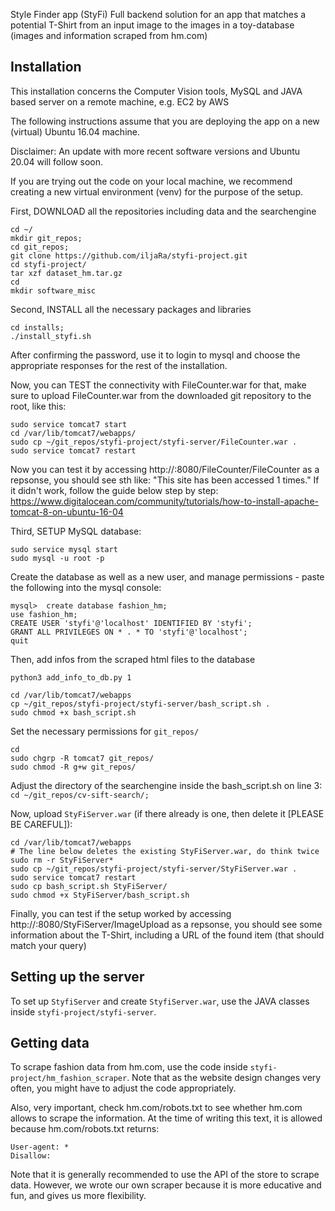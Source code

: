 Style Finder app (StyFi)
Full backend solution for an app that matches a potential T-Shirt from an input image to the images in a toy-database (images and information scraped from hm.com) 

## Installation
This installation concerns the Computer Vision tools, MySQL and JAVA based server on a remote machine, e.g. EC2 by AWS

The following instructions assume that you are deploying the app on a new (virtual) Ubuntu 16.04 machine.

Disclaimer: An update with more recent software versions and Ubuntu 20.04 will follow soon.

If you are trying out the code on your local machine, we recommend creating a new virtual environment (venv) for the purpose of the setup.

First, DOWNLOAD all the repositories including data and the searchengine
```
cd ~/
mkdir git_repos;
cd git_repos;
git clone https://github.com/iljaRa/styfi-project.git
cd styfi-project/
tar xzf dataset_hm.tar.gz 
cd 
mkdir software_misc
```

Second, INSTALL all the necessary packages and libraries
```
cd installs;
./install_styfi.sh
```
After confirming the password, use it to login to mysql and choose the appropriate responses for the rest of the installation.

Now, you can TEST the connectivity with FileCounter.war
for that, make sure to upload FileCounter.war from the downloaded git repository to the root, like this:
```
sudo service tomcat7 start
cd /var/lib/tomcat7/webapps/
sudo cp ~/git_repos/styfi-project/styfi-server/FileCounter.war .
sudo service tomcat7 restart
```

Now you can test it by accessing http://<HOST-IP-ADDRESS>:8080/FileCounter/FileCounter
as a repsonse, you should see sth like: "This site has been accessed 1 times."
If it didn't work, follow the guide below step by step: 
https://www.digitalocean.com/community/tutorials/how-to-install-apache-tomcat-8-on-ubuntu-16-04


Third, SETUP MySQL database:
```
sudo service mysql start
sudo mysql -u root -p
```

Create the database as well as a new user, and manage permissions - paste the following into the mysql console:
```
mysql>  create database fashion_hm;
use fashion_hm;
CREATE USER 'styfi'@'localhost' IDENTIFIED BY 'styfi';
GRANT ALL PRIVILEGES ON * . * TO 'styfi'@'localhost';
quit
```
Then, add infos from the scraped html files to the database
```
python3 add_info_to_db.py 1
```

```
cd /var/lib/tomcat7/webapps
cp ~/git_repos/styfi-project/styfi-server/bash_script.sh .
sudo chmod +x bash_script.sh
```
Set the necessary permissions for `git_repos/`
```
cd
sudo chgrp -R tomcat7 git_repos/
sudo chmod -R g+w git_repos/
```

Adjust the directory of the searchengine inside the bash_script.sh on line 3: `cd ~/git_repos/cv-sift-search/;` 


Now, upload `StyFiServer.war` (if there already is one, then delete it [PLEASE BE CAREFUL]):
```
cd /var/lib/tomcat7/webapps
# The line below deletes the existing StyFiServer.war, do think twice
sudo rm -r StyFiServer*
sudo cp ~/git_repos/styfi-project/styfi-server/StyFiServer.war .
sudo service tomcat7 restart
sudo cp bash_script.sh StyFiServer/
sudo chmod +x StyFiServer/bash_script.sh
```

Finally, you can test if the setup worked by accessing http://<HOST-IP-ADDRESS>:8080/StyFiServer/ImageUpload
as a repsonse, you should see some information about the T-Shirt, including a URL of the found item (that should match your query)

## Setting up the server
To set up `StyfiServer` and create `StyfiServer.war`, use the JAVA classes inside `styfi-project/styfi-server`.

## Getting data
To scrape fashion data from hm.com, use the code inside `styfi-project/hm_fashion_scraper`. Note that as the website design changes very often, you might have to adjust the code appropriately.

Also, very important, check hm.com/robots.txt to see whether hm.com allows to scrape the information. At the time of writing this text, it is allowed because hm.com/robots.txt returns:
```
User-agent: *
Disallow:
```

Note that it is generally recommended to use the API of the store to scrape data. However, we wrote our own scraper because it is more educative and fun, and gives us more flexibility.
